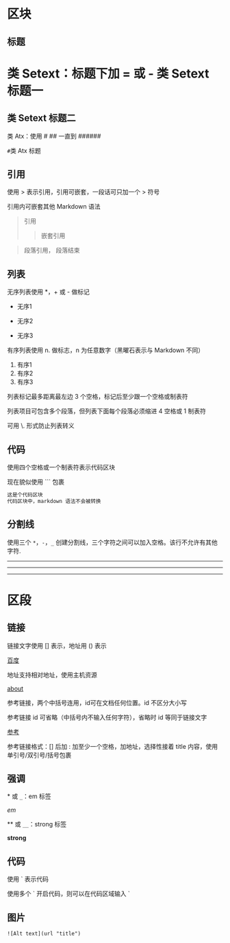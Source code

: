 # 区块

## 标题

类 Setext：标题下加 = 或 -
类 Setext 标题一
=

类 Setext 标题二
-

类 Atx：使用 # ## 一直到 ######

`#`类 Atx 标题

## 引用

使用 > 表示引用，引用可嵌套，一段话可只加一个 > 符号

引用内可嵌套其他 Markdown 语法

> 引用
>
> > 嵌套引用

> 段落引用，
段落结束

## 列表

无序列表使用 *，+ 或 - 做标记

* 无序1
+ 无序2
- 无序3

有序列表使用 n. 做标志，n 为任意数字（黑曜石表示与 Markdown 不同）

1. 有序1
1. 有序2
8. 有序3

列表标记最多距离最左边 3 个空格，标记后至少跟一个空格或制表符

列表项目可包含多个段落，但列表下面每个段落必须缩进 4 空格或 1 制表符

可用 \\. 形式防止列表转义

## 代码

使用四个空格或一个制表符表示代码区块

现在貌似使用 ``` 包裹

```markdown
这是个代码区块
代码区块中，markdown 语法不会被转换
```

## 分割线

使用三个 `*`，`-`，`_` 创建分割线，三个字符之间可以加入空格。该行不允许有其他字符.

---
***
___
# 区段

## 链接

链接文字使用 [] 表示，地址用 () 表示

[百度](www.baidu.com)

地址支持相对地址，使用主机资源

[about](/about/)

参考链接，两个中括号连用，id可在文档任何位置。id 不区分大小写

参考链接 id 可省略（中括号内不输入任何字符），省略时 id 等同于链接文字

[参考][baidu]

参考链接格式：[] 后加 : 加至少一个空格，加地址，选择性接着 title 内容，使用单引号/双引号/括号包裹

[ baidu]: www.baidu.com	"百度"

## 强调

\* 或 `_`：em 标签

*em*

\*\* 或 `__`：strong 标签

**strong**

## 代码

使用 ` 表示代码

使用多个 \` 开启代码，则可以在代码区域输入 \`

## 图片

`![Alt text](url "title")`
